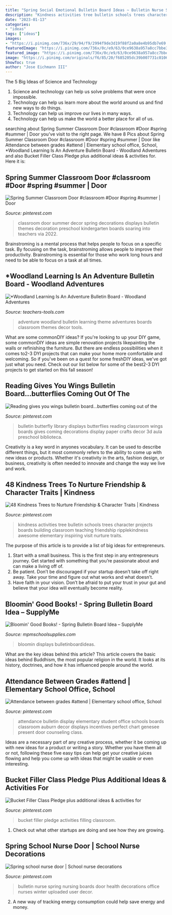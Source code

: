 ```yaml
---
title: "Spring Social Emotional Bulletin Board Ideas ~ Bulletin Nurse Spring Nursing Boards Door Health Decorations Office Nurses Winter Uploaded User Decor"
description: "Kindness activities tree bulletin schools trees character projects boards building classroom teaching friendship ripplekindness awesome elementary inspiring visit nurture traits"
date: "2023-01-13"
categories:
- "ideas"
tags: ["ideas"]
images:
- "https://i.pinimg.com/736x/29/94/f9/2994f9de3d19f88f2a0a8e4b95db7e69.jpg"
featuredImage: "https://i.pinimg.com/736x/0c/e9/63/0ce9638a957a8cc7bbe3f96477cc7168.jpg"
featured_image: "https://i.pinimg.com/736x/0c/e9/63/0ce9638a957a8cc7bbe3f96477cc7168.jpg"
image: "https://i.pinimg.com/originals/f6/85/20/f685205dc39b007731c0106ea3c226c6.jpg"
ShowToc: true
author: "Jose Eichmann III"
---
```



The 5 Big Ideas of Science and Technology
1. Science and technology can help us solve problems that were once impossible.
2. Technology can help us learn more about the world around us and find new ways to do things.
3. Technology can help us improve our lives in many ways.
4. Technology can help us make the world a better place for all of us.

	

		
searching about Spring Summer Classroom Door #classroom #Door #spring #summer | Door you've visit to the right page. We have 8 Pics about Spring Summer Classroom Door #classroom #Door #spring #summer | Door like Attendance between grades #attend | Elementary school office, School, *Woodland Learning Is An Adventure Bulletin Board - Woodland Adventures and also Bucket Filler Class Pledge plus additional ideas &amp; activities for. Here it is:
		
    
## Spring Summer Classroom Door #classroom #Door #spring #summer | Door

<img loading=lazy src="https://i.pinimg.com/736x/29/94/f9/2994f9de3d19f88f2a0a8e4b95db7e69.jpg" onerror="this.onerror=null;this.src='https://tse3.mm.bing.net/th?id=OIP.9t7TpD5V84FUUklCHpb77AHaJ3&amp;pid=15.1';" alt="Spring Summer Classroom Door #classroom #Door #spring #summer | Door">

_Source: pinterest.com_

>classroom door summer decor spring decorations displays bulletin themes decoration preschool kindergarten boards soaring into teachers via 2022. 

	

Brainstroming is a mental process that helps people to focus on a specific task. By focusing on the task, brainstroming allows people to improve their productivity. Brainstroming is essential for those who work long hours and need to be able to focus on a task at all times.

    
## *Woodland Learning Is An Adventure Bulletin Board - Woodland Adventures

<img loading=lazy src="https://www.teachers-tools.com/media/catalog/product/cache/1/thumbnail/600x/17f82f742ffe127f42dca9de82fb58b1/w/o/woodland-learning-is-an-adventure.jpg" onerror="this.onerror=null;this.src='https://tse4.mm.bing.net/th?id=OIP.nc93GnyfZcfweZcg-rAfHwHaDR&amp;pid=15.1';" alt="*Woodland Learning Is An Adventure Bulletin Board - Woodland Adventures">

_Source: teachers-tools.com_

>adventure woodland bulletin learning theme adventures boards classroom themes decor tools. 

	

What are some commonDIY ideas?
If you're looking to up your DIY game, some commonDIY ideas are simple renovation projects likepainting the walls or refinishing the furniture. But there are endless possibilities when it comes to2-3 DYI projects that can make your home more comfortable and welcoming. So if you've been on a quest for some freshDIY ideas, we've got just what you need. Check out our list below for some of the best2-3 DYI projects to get started on this fall season!

    
## Reading Gives You Wings Bulletin Board...butterflies Coming Out Of The

<img loading=lazy src="https://s-media-cache-ak0.pinimg.com/736x/09/22/83/092283536b880d2433ddb640b9f39355.jpg" onerror="this.onerror=null;this.src='https://tse1.mm.bing.net/th?id=OIP.QIq_wl9vkmvfhQ-G-kfbOwHaFj&amp;pid=15.1';" alt="Reading gives you wings bulletin board...butterflies coming out of the">

_Source: pinterest.com_

>bulletin butterfly library displays butterflies reading classroom wings boards gives coming decorations display paper crafts decor 3d aula preschool biblioteca. 

	

Creativity is a key word in anyones vocabulary. It can be used to describe different things, but it most commonly refers to the ability to come up with new ideas or products. Whether it's creativity in the arts, fashion design, or business, creativity is often needed to innovate and change the way we live and work.

    
## 48 Kindness Trees To Nurture Friendship &amp; Character Traits | Kindness

<img loading=lazy src="https://i.pinimg.com/736x/0c/e9/63/0ce9638a957a8cc7bbe3f96477cc7168.jpg" onerror="this.onerror=null;this.src='https://tse2.mm.bing.net/th?id=OIP.kh6eriWvSKo5h4L3ID-zvQHaLH&amp;pid=15.1';" alt="48 Kindness Trees to Nurture Friendship &amp; Character Traits | Kindness">

_Source: pinterest.com_

>kindness activities tree bulletin schools trees character projects boards building classroom teaching friendship ripplekindness awesome elementary inspiring visit nurture traits. 

	

The purpose of this article is to provide a list of big ideas for entrepreneurs.
1. Start with a small business. This is the first step in any entrepreneurs journey. Get started with something that you’re passionate about and can make a living off of.
2. Be patient. Don’t be discouraged if your startup doesn’t take off right away. Take your time and figure out what works and what doesn’t.
3. Have faith in your vision. Don’t be afraid to put your trust in your gut and believe that your idea will eventually become reality.

    
## Bloomin&#039; Good Books! - Spring Bulletin Board Idea – SupplyMe

<img loading=lazy src="http://cdn.shopify.com/s/files/1/1418/0968/products/Bloomin-Good-Books_grande.jpg?v=1522781919" onerror="this.onerror=null;this.src='https://tse2.mm.bing.net/th?id=OIP.9vQC3XkqyiEmM6oTPgbl0wHaFj&amp;pid=15.1';" alt="Bloomin&#039; Good Books! - Spring Bulletin Board Idea – SupplyMe">

_Source: mpmschoolsupplies.com_

>bloomin displays bulletinboardideas. 

	

What are the key ideas behind this article?
This article covers the basic ideas behind Buddhism, the most popular religion in the world. It looks at its history, doctrines, and how it has influenced people around the world.

    
## Attendance Between Grades #attend | Elementary School Office, School

<img loading=lazy src="https://i.pinimg.com/736x/97/f4/84/97f4843bd0d8d1e9d9d69e5fc201e4e8.jpg" onerror="this.onerror=null;this.src='https://tse1.mm.bing.net/th?id=OIP.6MiXfVExvhvNISz7mQlbKgHaJ3&amp;pid=15.1';" alt="Attendance between grades #attend | Elementary school office, School">

_Source: pinterest.com_

>attendance bulletin display elementary student office schools boards classroom auburn decor displays incentives perfect chart genesee present door counseling class. 

	

Ideas are a necessary part of any creative process, whether it be coming up with new ideas for a product or writing a story. Whether you have them all or not, following these five easy tips can help get your creative juices flowing and help you come up with ideas that might be usable or even interesting.

    
## Bucket Filler Class Pledge Plus Additional Ideas &amp; Activities For

<img loading=lazy src="https://i.pinimg.com/originals/f6/85/20/f685205dc39b007731c0106ea3c226c6.jpg" onerror="this.onerror=null;this.src='https://tse3.mm.bing.net/th?id=OIP.Uikqy-dGiIqbbXxLRqMiaAHaLG&amp;pid=15.1';" alt="Bucket Filler Class Pledge plus additional ideas &amp; activities for">

_Source: pinterest.com_

>bucket filler pledge activities filling classroom. 

	

1. Check out what other startups are doing and see how they are growing.

    
## Spring School Nurse Door | School Nurse Decorations

<img loading=lazy src="https://i.pinimg.com/originals/a8/d1/55/a8d15543960dd6d158db36e52c7adf84.jpg" onerror="this.onerror=null;this.src='https://tse2.mm.bing.net/th?id=OIP.mU3I3IFmsqQ3Xn1Fcbm8dQAAAA&amp;pid=15.1';" alt="Spring school nurse door | School nurse decorations">

_Source: pinterest.com_

>bulletin nurse spring nursing boards door health decorations office nurses winter uploaded user decor. 

	

2. A new way of tracking energy consumption could help save energy and money.


